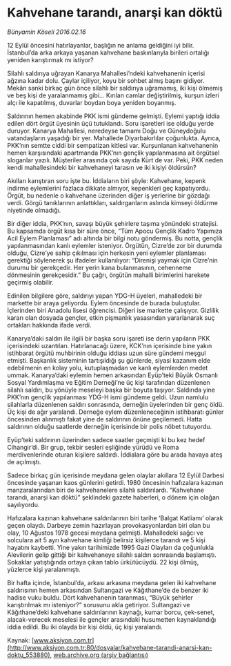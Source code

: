 # Kahvehane tarandı, anarşi kan döktü

*Bünyamin Köseli 2016.02.16*

<div class="pNewsDetailMainContent ctx_content" itemprop="articleBody">
 <p>
  12 Eylül öncesini hatırlayanlar, başlığın ne anlama geldiğini iyi bilir. İstanbul’da arka arkaya yaşanan kahvehane baskınlarıyla birileri ortalığı yeniden karıştırmak mı istiyor?
 </p>
 <p>
  Silahlı saldırıya uğrayan Kanarya Mahallesi’ndeki kahvehanenin içerisi ağzına kadar dolu. Çaylar içiliyor, koyu bir sohbet almış başını gidiyor. Mekân sanki birkaç gün önce silahlı bir saldırıya uğramamış, iki kişi ölmemiş ve beş kişi de yaralanmamış gibi… Kırılan camlar değiştirilmiş, kurşun izleri alçı ile kapatılmış, duvarlar boydan boya yeniden boyanmış.
 </p>
 <p>
  Saldırının hemen akabinde PKK ismi gündeme gelmişti. Eylemi yaptığı iddia edilen dört örgüt üyesinin üçü tutuklandı. Soru işaretleri ise olduğu yerde duruyor. Kanarya Mahallesi, neredeyse tamamı Doğu ve Güneydoğulu vatandaşların yaşadığı bir yer. Mahallede Diyarbakırlılar çoğunlukta. Ayrıca, PKK’nın semtte ciddi bir sempatizan kitlesi var. Kurşunlanan kahvehanenin hemen karşısındaki apartmanda PKK’nın gençlik yapılanmasına ait örgütsel sloganlar yazılı. Müşteriler arasında çok sayıda Kürt de var. Peki, PKK neden kendi mahallesindeki bir kahvehaneyi tarasın ve iki kişiyi öldürsün?
 </p>
 <p>
  Akılları karıştıran soru işte bu. İddiaların biri şöyle: Kahvehane, kepenk indirme eylemlerini fazlaca dikkate almıyor, kepenkleri geç kapatıyordu. Örgüt, bu nedenle o kahvehane üzerinden diğer iş yerlerine bir gözdağı verdi. Görgü tanıklarının anlattıkları, saldırganların aslında kimseyi öldürme niyetinde olmadığı.
 </p>
 <p>
  Bir diğer iddia, PKK’nın, savaşı büyük şehirlere taşıma yönündeki stratejisi. Bu kapsamda örgüt kısa bir süre önce, “Tüm Apocu Gençlik Kadro Yapımıza Acil Eylem Planlaması” adı altında bir bilgi notu göndermiş. Bu notta, gençlik yapılanmasından kanlı eylemler isteniyor. Örgütün, Cizre’de zor bir durumda olduğu, Cizre’ye sahip çıkılması için herkesin yeni eylemler planlaması gerektiği söylenerek şu ifadeler kullanılıyor: “Direnişi yaymak için Cizre’nin durumu bir gerekçedir. Her yerin kana bulanmasının, cehenneme dönmesinin gerekçesidir.” Bu çağrı, örgütün mahalli birimlerini harekete geçirmiş olabilir.
 </p>
 <p>
  Edinilen bilgilere göre, saldırıyı yapan YDG-H üyeleri, mahalledeki bir markette bir araya geliyordu. Eylem öncesinde de burada buluştular. İçlerinden biri Anadolu lisesi öğrencisi. Diğeri ise markette çalışıyor. Gizlilik kararı olan dosyada gençler, etkin pişmanlık yasasından yararlanarak suç ortakları hakkında ifade verdi.
 </p>
 <p>
  Kanarya’daki saldırı ile ilgili bir başka soru işareti ise derin yapıların PKK içerisindeki uzantıları. Hatırlanacağı üzere, KCK’nın içerisinde bine yakın istihbarat örgütü muhbirinin olduğu iddiası uzun süre gündemi meşgul etmişti. Başkanlık sisteminin tartışıldığı şu günlerde, siyasi kazanım elde edebilmenin en kolay yolu, kutuplaşmadan ve kanlı eylemlerden medet ummak. Kanarya’daki eylemin hemen arkasından Eyüp’teki Büyük Osmanlı Sosyal Yardımlaşma ve Eğitim Derneği’ne üç kişi tarafından düzenlenen silahlı saldırı, bu yönüyle meseleyi başka bir boyuta taşıyor. Saldırıda yine PKK’nın gençlik yapılanması YDG-H ismi gündeme geldi. Uzun namlulu silahlarla düzenlenen saldırı sonrasında, derneğin üyelerinden bir genç öldü. Üç kişi de ağır yaralandı. Derneğe eylem düzenleneceğinin istihbaratı günler öncesinden alınmıştı fakat yine de saldırının önüne geçilemedi. Hatta saldırının olduğu saatlerde derneğin içerisinde bir polis nöbet tutuyordu.
 </p>
 <p>
  Eyüp’teki saldırının üzerinden sadece saatler geçmişti ki bu kez hedef Cihangir’di. Bir grup, tekbir sesleri eşliğinde yürüdü ve Roma merdivenlerinde oturan kişilere saldırdı. İddialara göre bu arada havaya ateş de açılmıştı.
 </p>
 <p>
  Sadece birkaç gün içerisinde meydana gelen olaylar akıllara 12 Eylül Darbesi öncesinde yaşanan kaos günlerini getirdi. 1980 öncesinin hafızalara kazınan manzaralarından biri de kahvehanelere silahlı saldırılardı. “Kahvehane tarandı, anarşi kan döktü” şeklindeki gazete haberleri, o dönem için olağan sayılıyordu.
 </p>
 <p>
  Hafızalara kazınan kahvehane saldırılarının biri tarihe ‘Balgat Katliamı’ olarak geçen olaydı. Darbeye zemin hazırlayan provokasyonlardan biri olan bu olay, 10 Ağustos 1978 gecesi meydana gelmişti. Mahalledeki sağcı ve solculara ait 5 ayrı kahvehane kimliği belirsiz kişilerce tarandı ve 5 kişi hayatını kaybetti. Yine yakın tarihimizde 1995 Gazi Olayları da çoğunlukla Alevilerin gelip gittiği bir kahvehaneye silahlı saldırı sonrasında başlamıştı. Sokaklar yatıştığında ortaya çıkan tablo ürkütücüydü. 22 kişi ölmüş, yüzlerce kişi yaralanmıştı.
 </p>
 <p>
  Bir hafta içinde, İstanbul’da, arkası arkasına meydana gelen iki kahvehane saldırısının hemen arkasından Sultangazi ve Kâğıthane’de de benzer iki hadise vuku buldu. Dört kahvehanenin taranması, “Büyük şehirler karıştırılmak mı isteniyor?” sorusunu akla getiriyor. Sultangazi ve Kâğıthane’deki kahvehane saldırılarının kaynağı, kumar borcu, çek-senet, alacak-verecek meselesi ile gençler arasındaki husumetten kaynaklandığı iddia edildi. Bu iki olayda bir kişi öldü, üç kişi yaralandı.
 </p>
</div>


Kaynak: [www.aksiyon.com.tr](http://www.aksiyon.com.tr:80/dosyalar/kahvehane-tarandi-anarsi-kan-doktu_553880), [web.archive.org (arşiv bağlantısı)](http://web.archive.org/web/20160219232028/http://www.aksiyon.com.tr:80/dosyalar/kahvehane-tarandi-anarsi-kan-doktu_553880)
